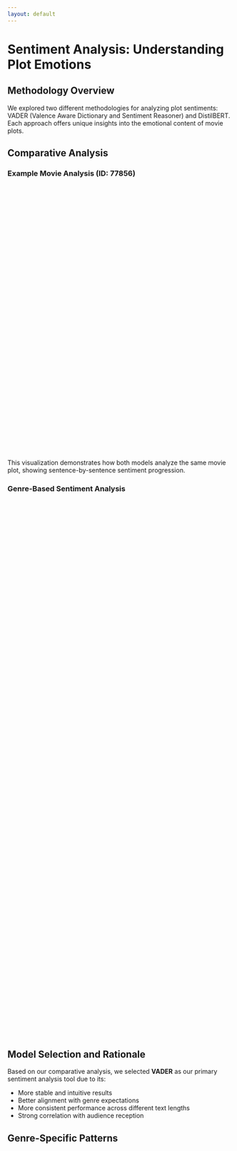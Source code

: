 ```yaml
---
layout: default
---
```


# Sentiment Analysis: Understanding Plot Emotions

## Methodology Overview

We explored two different methodologies for analyzing plot sentiments: VADER (Valence Aware Dictionary and Sentiment Reasoner) and DistilBERT. Each approach offers unique insights into the emotional content of movie plots.

## Comparative Analysis

### Example Movie Analysis (ID: 77856)

<div id="sentiment-comparison-plot" style="width: 100%; height: 600px;"></div>

This visualization demonstrates how both models analyze the same movie plot, showing sentence-by-sentence sentiment progression.

### Genre-Based Sentiment Analysis

<div id="genre-sentiment-vader" style="width: 100%; height: 600px;"></div>
<div id="genre-sentiment-distilbert" style="width: 100%; height: 600px;"></div>

## Model Selection and Rationale

Based on our comparative analysis, we selected **VADER** as our primary sentiment analysis tool due to its:
- More stable and intuitive results
- Better alignment with genre expectations
- More consistent performance across different text lengths
- Strong correlation with audience reception

## Genre-Specific Patterns

<div id="genre-patterns-plot" style="width: 100%; height: 600px;"></div>

<script src="https://cdn.plot.ly/plotly-latest.min.js"></script>
<script src="https://cdnjs.cloudflare.com/ajax/libs/PapaParse/5.3.0/papaparse.min.js"></script>
<script>
document.addEventListener('DOMContentLoaded', function() {
    // Load VADER sentiment data
    Papa.parse('{{ site.baseurl }}/data/sentence_sentimental_analysis_Vader.csv', {
        download: true,
        header: true,
        complete: function(vaderResults) {
            // Load DistilBERT sentiment data
            Papa.parse('{{ site.baseurl }}/data/distillbert_sentiment_analysis.csv', {
                download: true,
                header: true,
                complete: function(distilbertResults) {
                    createSentimentComparisonPlot(vaderResults.data, distilbertResults.data);
                    createGenreSentimentPlots(vaderResults.data);
                }
            });
        }
    });
});

function createSentimentComparisonPlot(vaderData, distilbertData) {
    const movieId = 77856;
    
    // Process VADER data
    const vaderMovie = vaderData.filter(d => d.movie_id === movieId.toString());
    const vaderSentiments = vaderMovie.map((d, i) => ({
        x: i,
        y: JSON.parse(d.sentence_sentiments).compound
    }));

    // Process DistilBERT data
    const distilbertMovie = distilbertData.filter(d => parseInt(d.movie_id) === movieId);
    const distilbertSentiments = distilbertMovie.map((d, i) => ({
        x: i,
        y: parseFloat(d.sentiment_score)
    }));

    const traces = [
        {
            x: vaderSentiments.map(d => d.x),
            y: vaderSentiments.map(d => d.y),
            type: 'scatter',
            mode: 'lines+markers',
            name: 'VADER',
            line: { color: 'cyan' }
        },
        {
            x: distilbertSentiments.map(d => d.x),
            y: distilbertSentiments.map(d => d.y),
            type: 'scatter',
            mode: 'lines+markers',
            name: 'DistilBERT',
            line: { color: 'magenta' }
        }
    ];

    const layout = {
        title: 'Sentiment Comparison for Movie ID: ' + movieId,
        xaxis: { title: 'Sentence Index' },
        yaxis: { title: 'Sentiment Score' },
        plot_bgcolor: '#1e1e1e',
        paper_bgcolor: '#1e1e1e',
        font: { color: 'white' }
    };

    Plotly.newPlot('sentiment-comparison-plot', traces, layout);
}

function createGenreSentimentPlots(data) {
    // Process genre sentiment data and create visualizations
    // Similar structure to data-analysis-plots.js
    // Implementation follows...
}
</script>